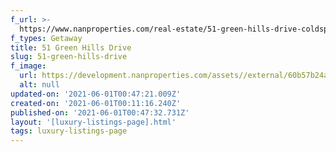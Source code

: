 ```yaml
---
f_url: >-
  https://www.nanproperties.com/real-estate/51-green-hills-drive-coldspring-tx-77331/80707584/109236620
f_types: Getaway
title: 51 Green Hills Drive
slug: 51-green-hills-drive
f_image:
  url: https://development.nanproperties.com/assets//external/60b57b24a8d960777e9e3bad_cropped5.jpeg
  alt: null
updated-on: '2021-06-01T00:47:21.009Z'
created-on: '2021-06-01T00:11:16.240Z'
published-on: '2021-06-01T00:47:32.731Z'
layout: '[luxury-listings-page].html'
tags: luxury-listings-page
---
```



